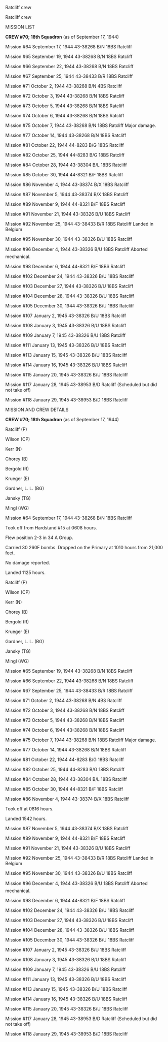 





Ratcliff crew






 




Ratcliff crew

MISSION LIST

**CREW #70; 18th Squadron** (as of September 17, 1944\)

Mission #64 September 17, 1944 43-38268 B/N 18BS Ratcliff

Mission #65 September 19, 1944 43-38268 B/N 18BS Ratcliff

Mission #66 September 22, 1944 43-38268 B/N 18BS Ratcliff

Mission #67 September 25, 1944 43-38433 B/R 18BS Ratcliff

Mission #71 October 2, 1944 43-38268 B/N 4BS Ratcliff

Mission #72 October 3, 1944 43-38268 B/N 18BS Ratcliff

Mission #73 October 5, 1944 43-38268 B/N 18BS Ratcliff

Mission #74 October 6, 1944 43-38268 B/N 18BS Ratcliff

Mission #75 October 7, 1944 43-38268 B/N 18BS
Ratcliff
Major damage.

Mission #77 October 14, 1944 43-38268 B/N 18BS Ratcliff

Mission #81 October 22, 1944 44-8283 B/G 18BS Ratcliff

Mission #82 October 25, 1944 44-8283 B/G 18BS Ratcliff

Mission #84 October 28, 1944 43-38304 B/L 18BS Ratcliff

Mission #85 October 30, 1944 44-8321 B/F 18BS Ratcliff

Mission #86 November 4, 1944 43-38374 B/X 18BS Ratcliff

Mission #87 November 5, 1944 43-38374 B/X 18BS Ratcliff

Mission #89 November 9, 1944 44-8321 B/F 18BS Ratcliff

Mission #91 November 21, 1944 43-38326 B/U 18BS Ratcliff

Mission #92 November 25, 1944 43-38433 B/R 18BS
Ratcliff Landed in Belgium

Mission #95 November 30, 1944 43-38326 B/U 18BS Ratcliff

Mission #96 December 4, 1944 43-38326 B/U 18BS
Ratcliff Aborted 
mechanical.

Mission #98 December 6, 1944 44-8321 B/F 18BS Ratcliff

Mission #102 December 24, 1944 43-38326 B/U 18BS Ratcliff

Mission #103 December 27, 1944 43-38326 B/U 18BS Ratcliff

Mission #104 December 28, 1944 43-38326 B/U 18BS Ratcliff

Mission #105 December 30, 1944 43-38326 B/U 18BS Ratcliff

Mission #107 January 2, 1945 43-38326 B/U 18BS Ratcliff

Mission #108 January 3, 1945 43-38326 B/U 18BS Ratcliff

Mission #109 January 7, 1945 43-38326 B/U 18BS Ratcliff

Mission #111 January 13, 1945 43-38326 B/U 18BS Ratcliff

Mission #113 January 15, 1945 43-38326 B/U 18BS Ratcliff

Mission #114 January 16, 1945 43-38326 B/U 18BS
Ratcliff

Mission #115 January 20, 1945 43-38326 B/U 18BS Ratcliff

Mission #117 January 28, 1945 43-38953 B/D
Ratcliff
(Scheduled but did not take off)

Mission #118 January 29, 1945 43-38953 B/D 18BS Ratcliff

MISSION AND CREW DETAILS

 

**CREW #70; 18th Squadron** (as of September 17, 1944\)

Ratcliff (P)

Wilson (CP)

Kerr (N)

Chorey (B)

Bergold (R)

Krueger (E)

Gardner, L. L. (BG)

Jansky (TG)

Mingl (WG)

Mission #64 September 17, 1944 43-38268 B/N 18BS Ratcliff

Took off from Hardstand #15 at 0608 hours.

Flew position 2-3 in 34 A Group.

Carried 30 260F bombs. Dropped on the Primary at 1010 hours
from 21,000 feet.

No damage reported.

Landed 1125 hours.

Ratcliff (P)

Wilson (CP)

Kerr (N)

Chorey (B)

Bergold (R)

Krueger (E)

Gardner, L. L. (BG)

Jansky (TG)

Mingl (WG)

Mission #65 September 19, 1944 43-38268 B/N 18BS Ratcliff

Mission #66 September 22, 1944 43-38268 B/N 18BS Ratcliff

Mission #67 September 25, 1944 43-38433 B/R 18BS Ratcliff

Mission #71 October 2, 1944 43-38268 B/N 4BS Ratcliff

Mission #72 October 3, 1944 43-38268 B/N 18BS Ratcliff

Mission #73 October 5, 1944 43-38268 B/N 18BS Ratcliff

Mission #74 October 6, 1944 43-38268 B/N 18BS Ratcliff

Mission #75 October 7, 1944 43-38268 B/N 18BS
Ratcliff
Major damage.

Mission #77 October 14, 1944 43-38268 B/N 18BS Ratcliff

Mission #81 October 22, 1944 44-8283 B/G 18BS Ratcliff

Mission #82 October 25, 1944 44-8283 B/G 18BS Ratcliff

Mission #84 October 28, 1944 43-38304 B/L 18BS Ratcliff

Mission #85 October 30, 1944 44-8321 B/F 18BS Ratcliff

Mission #86 November 4, 1944 43-38374 B/X 18BS Ratcliff

Took off at 0816 hours.

Landed 1542 hours.

Mission #87 November 5, 1944 43-38374 B/X 18BS Ratcliff

Mission #89 November 9, 1944 44-8321 B/F 18BS Ratcliff

Mission #91 November 21, 1944 43-38326 B/U 18BS Ratcliff

Mission #92 November 25, 1944 43-38433 B/R 18BS
Ratcliff Landed in Belgium

Mission #95 November 30, 1944 43-38326 B/U 18BS Ratcliff

Mission #96 December 4, 1944 43-38326 B/U 18BS
Ratcliff Aborted 
mechanical.

Mission #98 December 6, 1944 44-8321 B/F 18BS Ratcliff

Mission #102 December 24, 1944 43-38326 B/U 18BS Ratcliff

Mission #103 December 27, 1944 43-38326 B/U 18BS Ratcliff

Mission #104 December 28, 1944 43-38326 B/U 18BS Ratcliff

Mission #105 December 30, 1944 43-38326 B/U 18BS Ratcliff

Mission #107 January 2, 1945 43-38326 B/U 18BS Ratcliff

Mission #108 January 3, 1945 43-38326 B/U 18BS Ratcliff

Mission #109 January 7, 1945 43-38326 B/U 18BS Ratcliff

Mission #111 January 13, 1945 43-38326 B/U 18BS Ratcliff

Mission #113 January 15, 1945 43-38326 B/U 18BS Ratcliff

Mission #114 January 16, 1945 43-38326 B/U 18BS
Ratcliff

Mission #115 January 20, 1945 43-38326 B/U 18BS Ratcliff

Mission #117 January 28, 1945 43-38953 B/D
Ratcliff
(Scheduled but did not take off)

Mission #118 January 29, 1945 43-38953 B/D 18BS Ratcliff




